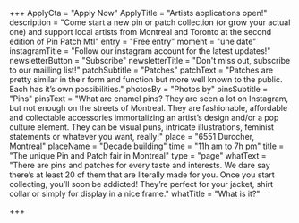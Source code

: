 +++
ApplyCta = "Apply Now"
ApplyTitle = "Artists applications open!"
description = "Come start a new pin or patch collection (or grow your actual one) and support local artists from Montreal and Toronto at the second edition of Pin Patch Mtl"
entry = "Free entry"
moment = "une date"
instagramTitle = "Follow our instagram account for the latest updates!"
newsletterButton = "Subscribe"
newsletterTitle = "Don't miss out, subscribe to our mailling list!"
patchSubtitle = "Patches"
patchText = "Patches are pretty similar in their form and function but more well known to the public. Each has it’s own possibilities."
photosBy = "Photos by"
pinsSubtitle = "Pins"
pinsText = "What are enamel pins? They are seen a lot on Instagram, but not enough on the streets of Montreal. They are fashionable, affordable and collectable accessories immortalizing an artist’s design and/or a pop culture element. They can be visual puns, intricate illustrations, feminist statements or whatever you want, really!"
place = "6551 Durocher, Montreal"
placeName = "Decade building"
time = "11h am to 7h pm"
title = "The unique Pin and Patch fair in Montreal"
type = "page"
whatText = "There are pins and patches for every taste and interests. We dare say there’s at least 20 of them that are literally made for you. Once you start collecting, you’ll soon be addicted! They’re perfect for your jacket, shirt collar or simply for display in a nice frame."
whatTitle = "What is it?"

+++

